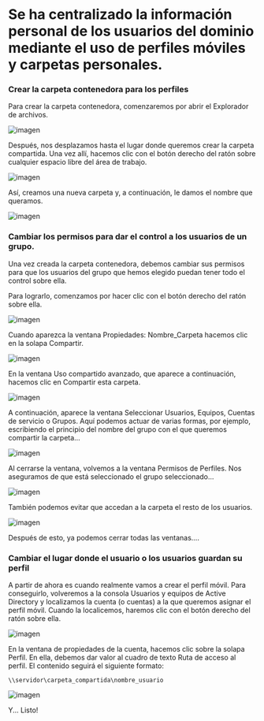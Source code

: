 # Se ha centralizado la información personal de los usuarios del dominio mediante el uso de perfiles móviles y carpetas personales.

### Crear la carpeta contenedora para los perfiles

Para crear la carpeta contenedora, comenzaremos por abrir el Explorador de archivos.

![imagen](https://github.com/smxrlxp/dominios.html/blob/master/assets/c/1.png)

Después, nos desplazamos hasta el lugar donde queremos crear la carpeta compartida. Una vez allí, hacemos clic con el botón derecho del ratón sobre cualquier espacio libre del área de trabajo.

![imagen](https://github.com/smxrlxp/dominios.html/blob/master/assets/c/2.png)

Así, creamos una nueva carpeta y, a continuación, le damos el nombre que queramos.

![imagen](https://github.com/smxrlxp/dominios.html/blob/master/assets/c/3.png)

### Cambiar los permisos para dar el control a los usuarios de un grupo.

Una vez creada la carpeta contenedora, debemos cambiar sus permisos para que los usuarios del grupo que hemos elegido puedan tener todo el control sobre ella.

Para lograrlo, comenzamos por hacer clic con el botón derecho del ratón sobre ella.

![imagen](https://github.com/smxrlxp/dominios.html/blob/master/assets/c/4.png)

Cuando aparezca la ventana Propiedades: Nombre_Carpeta hacemos clic en la solapa Compartir.

![imagen](https://github.com/smxrlxp/dominios.html/blob/master/assets/c/5.png)

En la ventana Uso compartido avanzado, que aparece a continuación, hacemos clic en Compartir esta carpeta.

![imagen](https://github.com/smxrlxp/dominios.html/blob/master/assets/c/6.png)

A continuación, aparece la ventana Seleccionar Usuarios, Equipos, Cuentas de servicio o Grupos. Aquí podemos actuar de varias formas, por ejemplo, escribiendo el principio del nombre del grupo con el que queremos compartir la carpeta…

![imagen](https://github.com/smxrlxp/dominios.html/blob/master/assets/c/7.png)

Al cerrarse la ventana, volvemos a la ventana Permisos de Perfiles. Nos aseguramos de que está seleccionado el grupo seleccionado...

![imagen](https://github.com/smxrlxp/dominios.html/blob/master/assets/c/8.png)

También podemos evitar que accedan a la carpeta el resto de los usuarios.

![imagen](https://github.com/smxrlxp/dominios.html/blob/master/assets/c/9.png)

Después de esto, ya podemos cerrar todas las ventanas….

### Cambiar el lugar donde el usuario o los usuarios guardan su perfil

A partir de ahora es cuando realmente vamos a crear el perfil móvil. Para conseguirlo, volveremos a la consola Usuarios y equipos de Active Directory y localizamos la cuenta (o cuentas) a la que queremos asignar el perfil móvil. Cuando la localicemos, haremos clic con el botón derecho del ratón sobre ella.

![imagen](https://github.com/smxrlxp/dominios.html/blob/master/assets/c/10.png)

En la ventana de propiedades de la cuenta, hacemos clic sobre la solapa Perfil. En ella, debemos dar valor al cuadro de texto Ruta de acceso al perfil. El contenido seguirá el siguiente formato:

`\\servidor\carpeta_compartida\nombre_usuario`

![imagen](https://github.com/smxrlxp/dominios.html/blob/master/assets/c/11.png)

Y... Listo!
